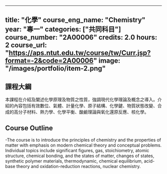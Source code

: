 
---
title: "化學"
course_eng_name: "Chemistry"
year: "專一"
categories: ["共同科目"]
course_number: "2A00006"
credits: 2.0
hours: 2
course_url: "https://aps.ntut.edu.tw/course/tw/Curr.jsp?format=-2&code=2A00006"
image: "/images/portfolio/item-2.png"
---

## 課程大綱

本課程在介紹及闡述化學原理及物質之性質，強調現代化學理論及概念之導入。介紹的內容包括有效數位、氣體、計量化學、原子結構、化學鍵、物質狀態改變、合成的高分子材料、熱力學、化學平衡、酸鹼理論與氧化還原反應、核化學。

## Course Outline

-The course is to introduce the principles of chemistry and the properties of matter with emphasis on modern chemical theory and conceptual problems. Individual topics include significant figures, gas, stoichiometry, atomic structure, chemical bonding, and the states of matter, changes of states, synthetic polymer materials, thermodynamic, chemical equilibrium, acid-base theory and oxidation-reduction reactions, nuclear chemistry.
